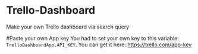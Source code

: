 # Trello-Dashboard
Make your own Trello dashboard via search query

#Paste your own App key
You had to set your own key to this variable: `TrelloDashboardApp.API_KEY`. You can get it here: https://trello.com/app-key
